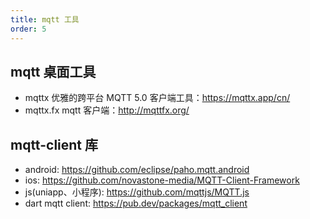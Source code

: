 ```yaml
---
title: mqtt 工具
order: 5
---
```


## mqtt 桌面工具
- mqttx 优雅的跨平台 MQTT 5.0 客户端工具：https://mqttx.app/cn/
- mqttx.fx mqtt 客户端：http://mqttfx.org/

## mqtt-client 库
- android: https://github.com/eclipse/paho.mqtt.android
- ios: https://github.com/novastone-media/MQTT-Client-Framework
- js(uniapp、小程序): https://github.com/mqttjs/MQTT.js
- dart mqtt client: https://pub.dev/packages/mqtt_client
